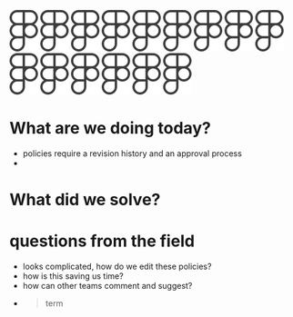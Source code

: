 
![image](logo.png)
![image](logo.png)
![image](logo.png)
![image](logo.png)
![image](logo.png)
![image](logo.png)
![image](logo.png)
![image](logo.png)
![image](logo.png)
![image](logo.png)
![image](logo.png)
![image](logo.png)
![image](logo.png)
![image](logo.png)
![image](logo.png)

# What are we doing today?
* policies require a revision history and an approval process
* 

# What did we solve?

# questions from the field
* looks complicated, how do we edit these policies?
* how is this saving us time?
* how can other teams comment and suggest?
* >term
